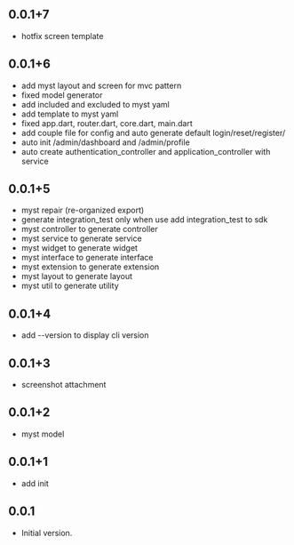 ## 0.0.1+7

- hotfix screen template

## 0.0.1+6

- add myst layout and screen for mvc pattern
- fixed model generator
- add included and excluded to myst yaml
- add template to myst yaml
- fixed app.dart, router.dart, core.dart, main.dart
- add couple file for config and auto generate default login/reset/register/ 
- auto init /admin/dashboard and /admin/profile
- auto create authentication_controller  and application_controller with service

## 0.0.1+5

- myst repair (re-organized export)
- generate integration_test only when use add integration_test to sdk
- myst controller to generate controller
- myst service to generate service
- myst widget to generate widget
- myst interface to generate interface
- myst extension to generate extension
- myst layout to generate layout
- myst util to generate utility

## 0.0.1+4

- add --version to display cli version

## 0.0.1+3

- screenshot attachment

## 0.0.1+2

- myst model

## 0.0.1+1

- add init


## 0.0.1

- Initial version.
